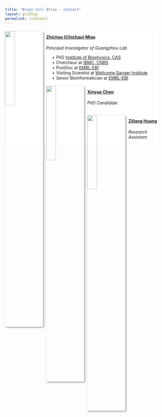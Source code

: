 ```yaml
---
title: "Brain Cell Atlas - Contact"
layout: gridlay
permalink: /contact/
---
```

<html>
<head>
<style>
  h4 {
      padding-top: 10px;
      padding-left:10px
    }
  temli::before {
    content: "\2022"; /* 使用Unicode编码表示原点 */
    margin-right: 5px; /* 可选：调整原点与文本之间的间距 */
    white-space: pre-line;
  }
  
</style>
</head>
<body>
<div class="sectiontitle" style="border: 0px solid #C9C9C9; background-color: #fff; ">
  <!-- <p class="header_box">Group Members</p> -->
  <div class="row">
    <div class="col-sm-6 clearfix">
      <p><img src="{{ site.url }}{{ site.baseurl }}/images/teampic/Chichau_photo.jpg" class="img-responsive" width="25%" style="float: left;margin-right: 10px;box-shadow: 2px 2px 5px #888;" /></p>
      <h4><a href="Email:miao_zhichao@gzlab.ac.cn">Zhichao (Chichau) Miao</a></h4>
      <p><i>Principal Investigator of Guangzhou Lab</i></p>
      <ul style="overflow: hidden; margin-top: 10px;padding-left: 20px;">
        <temli>PhD <a href="http://engtemlish.ibp.cas.cn/">Institute of Biophysics, CAS</a></temli><br />
        <temli>Chercheur at <a href="https://ibmc.cnrs.fr/en/">IBMC, CNRS</a></temli><br />
        <temli>PostDoc at <a href="https://www.ebi.ac.uk/">EMBL-EBI</a></temli><br />
        <temli>Visiting Scientist at <a href="https://www.sanger.ac.uk/">Wellcome Sanger Institute</a></temli><br />
        <temli>Senior Bioinformatician at <a href="https://www.ebi.ac.uk/">EMBL-EBI</a></temli>
      </ul>
    </div>
    <div class="col-sm-6 clearfix">
      <p><img src="{{ site.url }}{{ site.baseurl }}/images/teampic/XinyueChen.jpg" class="img-responsive" width="25%" style="float: left;margin-right:10px;box-shadow: 2px 2px 5px #888;" /></p>
      <h4><a href="Email:chen_xinyue@gzlab.ac.cn">Xinyue Chen</a></h4>
      <p><i>PhD Candidate</i></p>
      <ul style="overflow: hidden; margin-top: 10px;padding-left: 20px;">
      </ul>
    </div>
    <div class="col-sm-6 clearfix">
      <p><img src="{{ site.url }}{{ site.baseurl }}/images/teampic/ziliang.jpeg" class="img-responsive" width="25%" style="float: left;margin-right:10px;box-shadow: 2px 2px 5px #888;" /></p>
      <h4><a href="Email:huang_ziliang@gzlab.ac.cn">Ziliang Huang</a></h4>
      <p><i>Research Assistant</i></p>
      <ul style="overflow: hidden; margin-top: 10px;padding-left: 20px;">
      </ul>
    </div>
  </div>

  


</div>




</body>
</html>